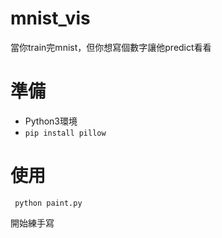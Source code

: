 # mnist_vis
當你train完mnist，但你想寫個數字讓他predict看看

# 準備
* Python3環境
* ```pip install pillow```

# 使用
``` python paint.py```

開始練手寫
